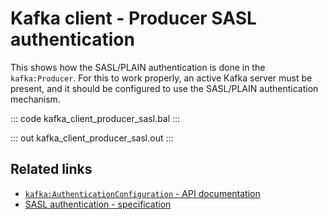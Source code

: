 # Kafka client - Producer SASL authentication

This shows how the SASL/PLAIN authentication is done in the `kafka:Producer`. For this to work properly, an active Kafka server must be present, and it should be configured to use the SASL/PLAIN authentication mechanism.

::: code kafka_client_producer_sasl.bal :::

::: out kafka_client_producer_sasl.out :::

## Related links
- [`kafka:AuthenticationConfiguration` - API documentation](https://lib.ballerina.io/ballerinax/kafka/3.4.0/records/AuthenticationConfiguration)
- [SASL authentication - specification](https://github.com/ballerina-platform/module-ballerinax-kafka/blob/master/docs/spec/spec.md#322-secure-client)
